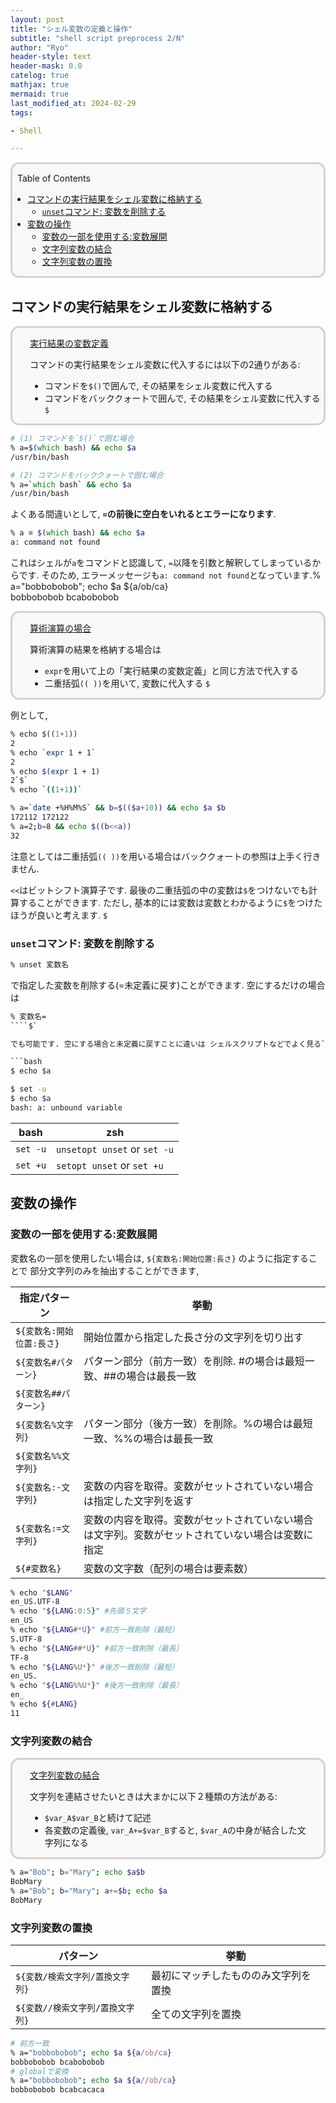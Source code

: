 ```yaml
---
layout: post
title: "シェル変数の定義と操作"
subtitle: "shell script preprocess 2/N"
author: "Ryo"
header-style: text
header-mask: 0.0
catelog: true
mathjax: true
mermaid: true
last_modified_at: 2024-02-29
tags:

- Shell

---
```


<div style='border-radius: 1em; border-style:solid; border-color:#D3D3D3; background-color:#F8F8F8'>

<p class="h4">&nbsp;&nbsp;Table of Contents</p>

<!-- START doctoc generated TOC please keep comment here to allow auto update -->
<!-- DON'T EDIT THIS SECTION, INSTEAD RE-RUN doctoc TO UPDATE -->

- [コマンドの実行結果をシェル変数に格納する](#%E3%82%B3%E3%83%9E%E3%83%B3%E3%83%89%E3%81%AE%E5%AE%9F%E8%A1%8C%E7%B5%90%E6%9E%9C%E3%82%92%E3%82%B7%E3%82%A7%E3%83%AB%E5%A4%89%E6%95%B0%E3%81%AB%E6%A0%BC%E7%B4%8D%E3%81%99%E3%82%8B)
  - [`unset`コマンド: 変数を削除する](#unset%E3%82%B3%E3%83%9E%E3%83%B3%E3%83%89-%E5%A4%89%E6%95%B0%E3%82%92%E5%89%8A%E9%99%A4%E3%81%99%E3%82%8B)
- [変数の操作](#%E5%A4%89%E6%95%B0%E3%81%AE%E6%93%8D%E4%BD%9C)
  - [変数の一部を使用する:変数展開](#%E5%A4%89%E6%95%B0%E3%81%AE%E4%B8%80%E9%83%A8%E3%82%92%E4%BD%BF%E7%94%A8%E3%81%99%E3%82%8B%E5%A4%89%E6%95%B0%E5%B1%95%E9%96%8B)
  - [文字列変数の結合](#%E6%96%87%E5%AD%97%E5%88%97%E5%A4%89%E6%95%B0%E3%81%AE%E7%B5%90%E5%90%88)
  - [文字列変数の置換](#%E6%96%87%E5%AD%97%E5%88%97%E5%A4%89%E6%95%B0%E3%81%AE%E7%BD%AE%E6%8F%9B)

<!-- END doctoc generated TOC please keep comment here to allow auto update -->


</div>

## コマンドの実行結果をシェル変数に格納する

<div style='padding-left: 2em; padding`$`-right: 2em; border-radius: 1em; border-style:solid; border-color:#D3D3D3; background-color:#F8F8F8'>
<p class="h4"><ins>実行結果の変数定義</ins></p>

コマンドの実行結果をシェル変数に代入するには以下の2通りがある:

- コマンドを`$()`で囲んで, その結果をシェル変数に代入する
- コマンドをバッククォートで囲んで, その結果をシェル変数に代入する
`$`
</div>

```zsh
# (1) コマンドを`$()`で囲む場合
% a=$(which bash) && echo $a
/usr/bin/bash

# (2) コマンドをバッククォートで囲む場合
% a=`which bash` && echo $a
/usr/bin/bash
```

よくある間違いとして, **`=`の前後に空白をいれるとエラーになります**.

```zsh
% a = $(which bash) && echo $a
a: command not found
```

これはシェルが`a`をコマンドと認識して, `=`以降を引数と解釈してしまっているからです. そのため, エラーメッセージも`a: command not found`となっています.% a="bobbobobob"; echo $a ${a/ob/ca}   
bobbobobob bcabobobob

<div style='padding-left: 2em; padding-right: 2em; border-radius: 1em; border-style:solid; border-color:#D3D3D3; background-color:#F8F8F8'>
<p class="h4"><ins>算術演算の場合</ins></p>

算術演算の結果を格納する場合は

- `expr`を用いて上の「実行結果の変数定義」と同じ方法で代入する
- 二重括弧`(( ))`を用いて, 変数に代入する
`$`
</div>

例として, 

```zsh
% echo $((1+1)) 
2
% echo `expr 1 + 1`
2
% echo $(expr 1 + 1)
2`$`
% echo `((1+1))`

% a=`date +%H%M%S` && b=$(($a+10)) && echo $a $b
172112 172122
% a=2;b=8 && echo $((b<<a))
32
```

注意としては二重括弧`(( ))`を用いる場合はバッククォートの参照は上手く行きません.

`<<`はビットシフト演算子です. 最後の二重括弧の中の変数は`$`をつけないでも計算することができます. ただし, 基本的には変数は変数とわかるように`$`をつけたほうが良いと考えます.
`$`
### `unset`コマンド: 変数を削除する

```zsh
% unset 変数名
```

で指定した変数を削除する(=未定義に戻す)ことができます. 空にするだけの場合は

```zsh
% 変数名=
````$`

でも可能です. 空にする場合と未定義に戻すことに違いは シェルスクリプトなどでよく見る`set -u`で未定義の変数を参照した場合にエラーを返すか返さないかの違いとなります.

```bash
$ echo $a

$ set -u
$ echo $a
bash: a: unbound variable
```

|bash|zsh|
|---|---|
|`set -u`|`unsetopt unset` or `set -u`|
|`set +u`|`setopt unset` or `set +u`|

## 変数の操作
### 変数の一部を使用する:変数展開

変数名の一部を使用したい場合は, `${変数名:開始位置:長さ}` のように指定することで
部分文字列のみを抽出することができます,

|指定パターン|挙動|
|---|---|
|`${変数名:開始位置:長さ}`|開始位置から指定した長さ分の文字列を切り出す|
|`${変数名#パターン}`|パターン部分（前方一致）を削除. #の場合は最短一致、##の場合は最長一致|
|`${変数名##パターン}`||
|`${変数名%文字列}`|パターン部分（後方一致）を削除。%の場合は最短一致、%%の場合は最長一致|
|`${変数名%%文字列}`||
|`${変数名:-文字列}`| 	変数の内容を取得。変数がセットされていない場合は指定した文字列を返す|
|`${変数名:=文字列}`| 	変数の内容を取得。変数がセットされていない場合は文字列。変数がセットされていない場合は変数に指定|した文字列をセットした上で返す
|`${#変数名}`| 	変数の文字数（配列の場合は要素数）|

```zsh
% echo "$LANG" 
en_US.UTF-8
% echo "${LANG:0:5}" #先頭５文字
en_US
% echo "${LANG#*U}" #前方一致削除（最短）
S.UTF-8
% echo "${LANG##*U}" #前方一致削除（最長）
TF-8
% echo "${LANG%U*}" #後方一致削除（最短）
en_US.
% echo "${LANG%%U*}" #後方一致削除（最長）
en_
% echo ${#LANG}
11
```

### 文字列変数の結合

<div style='padding-left: 2em; padding-right: 2em; border-radius: 1em; border-style:solid; border-color:#D3D3D3; background-color:#F8F8F8'>
<p class="h4"><ins>文字列変数の結合</ins></p>

文字列を連結させたいときは大まかに以下２種類の方法がある:

- `$var_A$var_B`と続けて記述
- 各変数の定義後, `var_A+=$var_B`すると, `$var_A`の中身が結合した文字列になる

</div>

```zsh
% a="Bob"; b="Mary"; echo $a$b
BobMary
% a="Bob"; b="Mary"; a+=$b; echo $a  
BobMary
```

### 文字列変数の置換

|パターン|挙動|
|---|---|
|`${変数/検索文字列/置換文字列}`|最初にマッチしたもののみ文字列を置換|
|`${変数//検索文字列/置換文字列}`|全ての文字列を置換|

```zsh
# 前方一致
% a="bobbobobob"; echo $a ${a/ob/ca}   
bobbobobob bcabobobob
# globalで変換
% a="bobbobobob"; echo $a ${a//ob/ca}
bobbobobob bcabcacaca
```